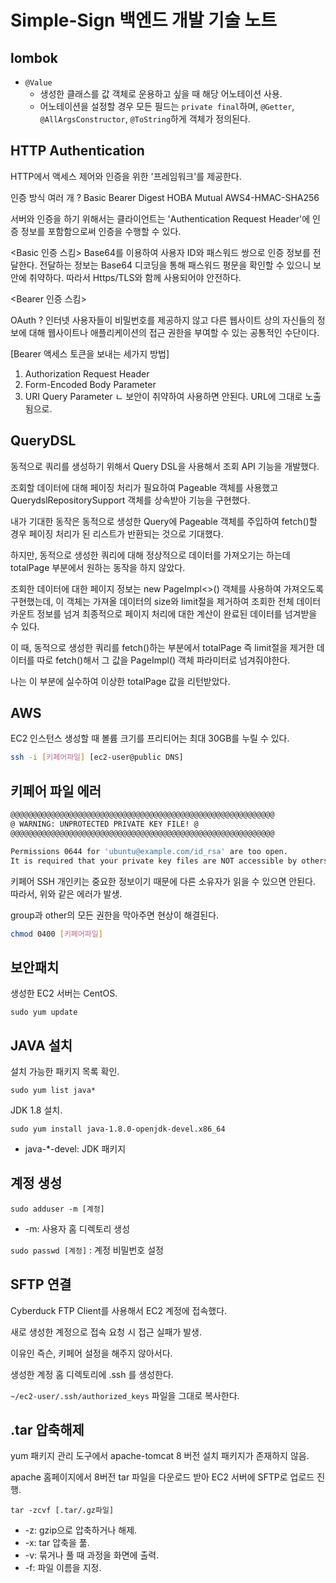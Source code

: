 # Simple-Sign 백엔드 개발 기술 노트

## lombok

* ```@Value```
  * 생성한 클래스를 값 객체로 운용하고 싶을 때 해당 어노테이션 사용.
  * 어노테이션을 설정할 경우 모든 필드는 ```private final```하며, ```@Getter```, ```@AllArgsConstructor```, ```@ToString```하게 객체가 정의된다.

## HTTP Authentication

HTTP에서 액세스 제어와 인증을 위한 '프레임워크'를 제공한다.

인증 방식 여러 개 ?
Basic
Bearer
Digest
HOBA
Mutual
AWS4-HMAC-SHA256

서버와 인증을 하기 위해서는 클라이언트는 'Authentication Request Header'에 인증 정보를 포함함으로써 인증을 수행할 수 있다.

<Basic 인증 스킴>
Base64를 이용하여 사용자 ID와 패스워드 쌍으로 인증 정보를 전달한다.
전달하는 정보는 Base64 디코딩을 통해 패스워드 평문을 확인할 수 있으니 보안에 취약하다. 따라서 Https/TLS와 함께 사용되어야 안전하다.

<Bearer 인증 스킴>

OAuth ?
인터넷 사용자들이 비밀번호를 제공하지 않고 다른 웹사이트 상의 자신들의 정보에 대해 웹사이트나 애플리케이션의 접근 권한을 부여할 수 있는 공통적인 수단이다.

[Bearer 액세스 토큰을 보내는 세가지 방법]
1. Authorization Request Header
2. Form-Encoded Body Parameter
3. URI Query Parameter
   ㄴ 보안이 취약하여 사용하면 안된다. URL에 그대로 노출됨으로.

## QueryDSL

동적으로 쿼리를 생성하기 위해서 Query DSL을 사용해서 조회 API 기능을 개발했다.

조회할 데이터에 대해 페이징 처리가 필요하여 Pageable 객체를 사용했고 QuerydslRepositorySupport 객체를 상속받아 기능을 구현했다.

내가 기대한 동작은 동적으로 생성한 Query에 Pageable 객체를 주입하여 fetch()할 경우 페이징 처리가 된 리스트가 반환되는 것으로 기대했다.

하지만, 동적으로 생성한 쿼리에 대해 정상적으로 데이터를 가져오기는 하는데 totalPage 부분에서 원하는 동작을 하지 않았다.

조회한 데이터에 대한 페이지 정보는 new PageImpl<>() 객체를 사용하여 가져오도록 구현했는데, 이 객체는 가져올 데이터의 size와 limit절을 제거하여 조회한 전체 데이터 카운트 정보를 넘겨 최종적으로 페이지 처리에 대한 계산이 완료된 데이터를 넘겨받을 수 있다.

이 때, 동적으로 생성한 쿼리를 fetch()하는 부분에서 totalPage 즉 limit절을 제거한 데이터를 따로 fetch()해서 그 값을 PageImpl() 객체 파라미터로 넘겨줘야한다.

나는 이 부분에 실수하여 이상한 totalPage 값을 리턴받았다.


## AWS

EC2 인스턴스 생성할 때 볼륨 크기를 프리티어는 최대 30GB를 누릴 수 있다.

```bash
ssh -i [키페어파일] [ec2-user@public DNS]
```

## 키페어 파일 에러

```bash
@@@@@@@@@@@@@@@@@@@@@@@@@@@@@@@@@@@@@@@@@@@@@@@@@@@@@@@@@@@
@ WARNING: UNPROTECTED PRIVATE KEY FILE! @
@@@@@@@@@@@@@@@@@@@@@@@@@@@@@@@@@@@@@@@@@@@@@@@@@@@@@@@@@@@

Permissions 0644 for 'ubuntu@example.com/id_rsa' are too open.
It is required that your private key files are NOT accessible by others
```

키페어 SSH 개인키는 중요한 정보이기 때문에 다른 소유자가 읽을 수 있으면 안된다. 따라서, 위와 같은 에러가 발생.

group과 other의 모든 권한을 막아주면 현상이 해결된다.

```bash
chmod 0400 [키페어파일]
```

## 보안패치

생성한 EC2 서버는 CentOS.

`sudo yum update`

## JAVA 설치

설치 가능한 패키지 목록 확인.

`sudo yum list java*`

JDK 1.8 설치.

`sudo yum install java-1.8.0-openjdk-devel.x86_64`

- java-*-devel: JDK 패키지

## 계정 생성

`sudo adduser -m [계정]`

- -m: 사용자 홈 디렉토리 생성

`sudo passwd [계정]` : 계정 비밀번호 설정

## SFTP 연결

Cyberduck FTP Client를 사용해서 EC2 계정에 접속했다.

새로 생성한 계정으로 접속 요청 시 접근 실패가 발생.

이유인 즉슨, 키페어 설정을 해주지 않아서다.

생성한 계정 홈 디렉토리에 .ssh 를 생성한다.

`~/ec2-user/.ssh/authorized_keys` 파일을 그대로 복사한다.

## .tar 압축해제

yum 패키지 관리 도구에서 apache-tomcat 8 버전 설치 패키지가 존재하지 않음.

apache 홈페이지에서 8버전 tar 파일을 다운로드 받아 EC2 서버에 SFTP로 업로드 진행.

`tar -zcvf [.tar/.gz파일]`

- -z: gzip으로 압축하거나 해제.
- -x: tar 압축을 풂.
- -v: 묶거나 풀 때 과정을 화면에 출력.
- -f: 파일 이름을 지정.
